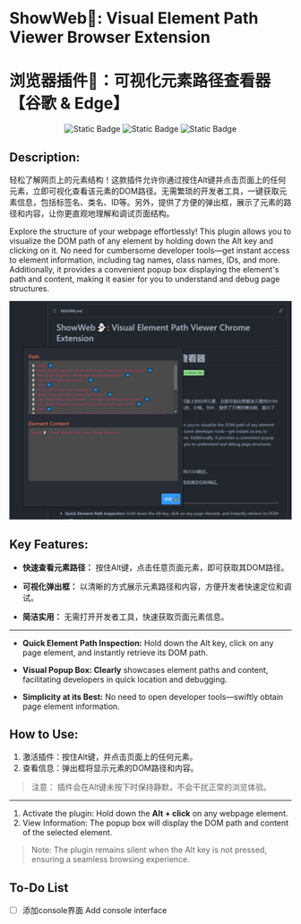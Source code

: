 # ShowWeb👻: Visual Element Path Viewer Browser Extension
# 浏览器插件👻：可视化元素路径查看器【谷歌 & Edge】
<p align="center">
    <img alt="Static Badge" src="https://img.shields.io/badge/Node.js-v18.17.1-orange">
    <img alt="Static Badge" src="https://img.shields.io/badge/Chrome-v119.0.6045.160-lightgreen">
    <img alt="Static Badge" src="https://img.shields.io/badge/Edge-v121.0.2220.3-blue">
</p>

## Description:
轻松了解网页上的元素结构！这款插件允许你通过按住Alt键并点击页面上的任何元素，立即可视化查看该元素的DOM路径。无需繁琐的开发者工具，一键获取元素信息，包括标签名、类名、ID等。另外，提供了方便的弹出框，展示了元素的路径和内容，让你更直观地理解和调试页面结构。

Explore the structure of your webpage effortlessly! This plugin allows you to visualize the DOM path of any element by holding down the Alt key and clicking on it. No need for cumbersome developer tools—get instant access to element information, including tag names, class names, IDs, and more. Additionally, it provides a convenient popup box displaying the element's path and content, making it easier for you to understand and debug page structures.

<img src="images/description.png">

## Key Features:
- **快速查看元素路径：** 按住Alt键，点击任意页面元素，即可获取其DOM路径。

- **可视化弹出框：** 以清晰的方式展示元素路径和内容，方便开发者快速定位和调试。

- **简洁实用：** 无需打开开发者工具，快速获取页面元素信息。

---

- **Quick Element Path Inspection:** Hold down the Alt key, click on any page element, and instantly retrieve its DOM path.

- **Visual Popup Box: Clearly** showcases element paths and content, facilitating developers in quick location and debugging.

- **Simplicity at its Best:** No need to open developer tools—swiftly obtain page element information.

## How to Use:
1. 激活插件：按住Alt键，并点击页面上的任何元素。
2. 查看信息：弹出框将显示元素的DOM路径和内容。

>注意： 插件会在Alt键未按下时保持静默，不会干扰正常的浏览体验。
---
1. Activate the plugin: Hold down the **Alt + click** on any webpage element.
2. View Information: The popup box will display the DOM path and content of the selected element.


>Note: The plugin remains silent when the Alt key is not pressed, ensuring a seamless browsing experience.

## To-Do List
- [ ]  添加console界面 Add console interface


